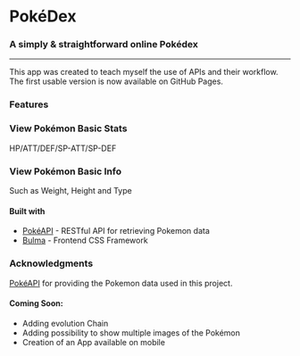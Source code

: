 # PokéDex

### A simply & straightforward online Pokédex

---

This app was created to teach myself the use of APIs and their workflow. The first usable version is now available on GitHub Pages.
<br>

### Features
### View Pokémon Basic Stats
HP/ATT/DEF/SP-ATT/SP-DEF
### View Pokémon Basic Info
Such as Weight, Height and Type
#### Built with

- <a href="https://pokeapi.co/">PokéAPI</a> - RESTful API for retrieving Pokemon data
- <a href="https://bulma.io/">Bulma</a> - Frontend CSS Framework

### Acknowledgments

<a href="https://pokeapi.co/">PokéAPI</a> for providing the Pokemon data used in this project.

#### Coming Soon:

- Adding evolution Chain
- Adding possibility to show multiple images of the Pokémon
- Creation of an App available on mobile
